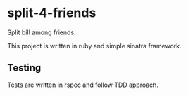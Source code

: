 # split-4-friends
Split bill among friends. 

This project is written in ruby and simple sinatra framework. 

## Testing

Tests are written in rspec and follow TDD approach. 
